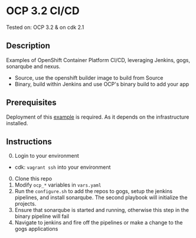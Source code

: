 OCP 3.2 CI/CD
===

Tested on: OCP 3.2 & on cdk 2.1

## Description
Examples of OpenShift Container Platform CI/CD, leveraging Jenkins, gogs, sonarqube and nexus.

* Source, use the openshift builder image to build from Source
* Binary, build within Jenkins and use OCP's binary build to add your app

## Prerequisites
Deployment of this [example](https://github.com/kenthua/summit2016-ose-cicd) is required.  As it depends on the infrastructure installed.  

## Instructions 
0. Login to your environment
  * cdk: `vagrant ssh` into your environment
0. Clone this repo
0. Modify `ocp_*` variables in `vars.yaml`
0. Run the `configure.sh` to add the repos to gogs, setup the jenkins pipelines, and install sonarqube.  The second playbook will initialize the projects.
0. Ensure that sonarqube is started and running, otherwise this step in the binary pipeline will fail
0. Navigate to jenkins and fire off the pipelines or make a change to the gogs applications